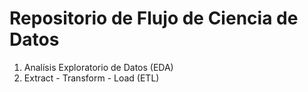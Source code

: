# **Repositorio de Flujo de Ciencia de Datos**

1. Analísis Exploratorio de Datos (EDA)
2. Extract - Transform - Load (ETL)